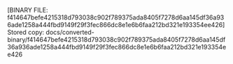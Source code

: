 [BINARY FILE: f414647befe4215318d793038c902f789375ada8405f7278d6aa145df36a936ade1258a444fbd9149f29f3fec866dc8e1e6b6faa212bd321e193354ee426]
Stored copy: docs/converted-binary/f414647befe4215318d793038c902f789375ada8405f7278d6aa145df36a936ade1258a444fbd9149f29f3fec866dc8e1e6b6faa212bd321e193354ee426
